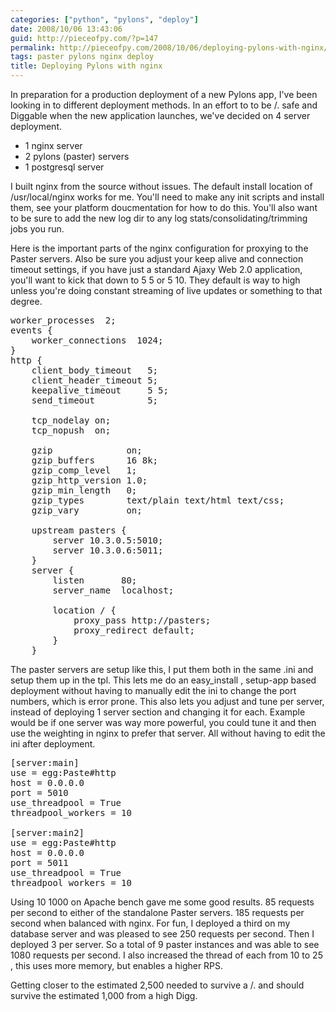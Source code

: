 ```yaml
---
categories: ["python", "pylons", "deploy"]
date: 2008/10/06 13:43:06
guid: http://pieceofpy.com/?p=147
permalink: http://pieceofpy.com/2008/10/06/deploying-pylons-with-nginx/
tags: paster pylons nginx deploy
title: Deploying Pylons with nginx
---
```

In preparation for a production deployment of a new Pylons app, I've been looking in to different deployment methods. In an effort to to be /. safe and Diggable when the new application launches, we've decided on 4 server deployment.

<ul>
	<li>1 nginx server</li>
	<li>2 pylons (paster) servers</li>
	<li>1 postgresql server</li>
</ul>
I built nginx from the source without issues. The default install location of /usr/local/nginx works for me. You'll need to make any init scripts and install them, see your platform doucmentation for how to do this. You'll also want to be sure to add the new log dir to any log stats/consolidating/trimming jobs you run.

Here is the important parts of the nginx configuration for proxying to the Paster servers. Also be sure you adjust your keep alive and connection timeout settings, if you have just a standard Ajaxy Web 2.0 application, you'll want to kick that down to 5 5 or 5 10. They default is way to high unless you're doing constant streaming of live updates or something to that degree.

<pre>
worker_processes  2;
events {
    worker_connections  1024;
}
http {
    client_body_timeout   5;
    client_header_timeout 5;
    keepalive_timeout     5 5;
    send_timeout          5;
    
    tcp_nodelay on;
    tcp_nopush  on;

    gzip              on;
    gzip_buffers      16 8k;
    gzip_comp_level   1;
    gzip_http_version 1.0;
    gzip_min_length   0;
    gzip_types        text/plain text/html text/css;
    gzip_vary         on;

    upstream pasters {
        server 10.3.0.5:5010;
        server 10.3.0.6:5011;
    }
    server {
        listen       80;
        server_name  localhost;

        location / {
            proxy_pass http://pasters;
            proxy_redirect default;
        }
    }
</pre>

The paster servers are setup like this, I put them both in the same .ini and setup them up in the tpl. This lets me do an easy_install , setup-app based deployment without having to manually edit the ini to change the port numbers, which is error prone. This also lets you adjust and tune per server, instead of deploying 1 server section and changing it for each. Example would be if one server was way more powerful, you could tune it and then use the weighting in nginx to prefer that server. All without having to edit the ini after deployment.

<pre>
[server:main]
use = egg:Paste#http
host = 0.0.0.0
port = 5010
use_threadpool = True
threadpool_workers = 10

[server:main2]
use = egg:Paste#http
host = 0.0.0.0
port = 5011
use_threadpool = True
threadpool_workers = 10
</pre>

Using 10 1000 on Apache bench gave me some good results. 85 requests per second to either of the standalone Paster servers. 185 requests per second when balanced with nginx. For fun, I deployed a third on my database server and was pleased to see 250 requests per second. Then I deployed 3 per server. So a total of 9 paster instances and was able to see 1080 requests per second. I also increased the thread of each from 10 to 25 , this uses more memory, but enables a higher RPS.

Getting closer to the estimated 2,500 needed to survive a /. and should survive the estimated 1,000 from a high Digg.
